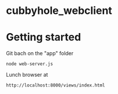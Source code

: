 cubbyhole_webclient
===================

# Getting started

Git bach on the "app" folder

	node web-server.js

Lunch browser at 
	
	http://localhost:8000/views/index.html